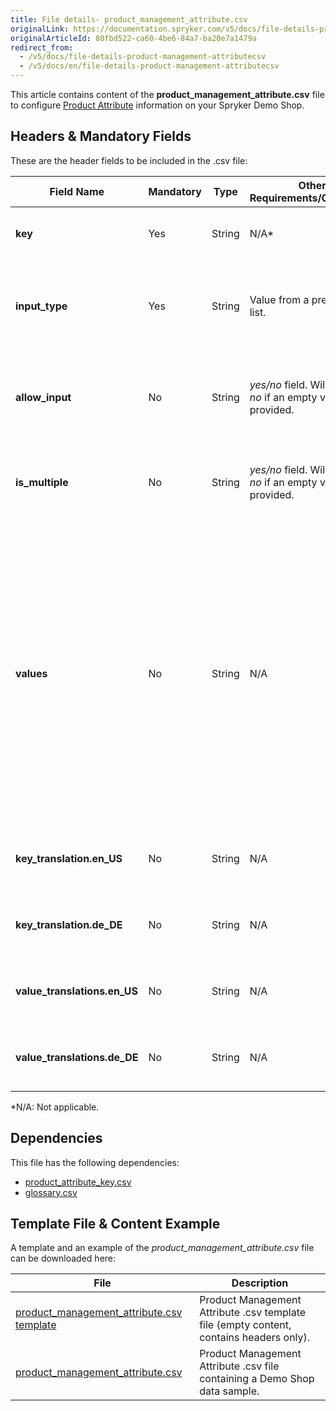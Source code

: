 ```yaml
---
title: File details- product_management_attribute.csv
originalLink: https://documentation.spryker.com/v5/docs/file-details-product-management-attributecsv
originalArticleId: 80fbd522-ca60-4be6-84a7-ba20e7a1479a
redirect_from:
  - /v5/docs/file-details-product-management-attributecsv
  - /v5/docs/en/file-details-product-management-attributecsv
---
```


This article contains content of the **product_management_attribute.csv** file to configure [Product Attribute](/docs/scos/dev/features/202005.0/product-information-management/product-attributes.html) information on your Spryker Demo Shop.

## Headers & Mandatory Fields 
These are the header fields to be included in the .csv file:

| Field Name | Mandatory | Type | Other Requirements/Comments | Description |
| --- | --- | --- | --- | --- |
| **key** | Yes | String |N/A* | Key identifier of the product attribute. |
| **input_type** | Yes | String |Value from a pre-defined list. | Input type of the product attribute, i.e. text, number, select, etc. |
| **allow_input** | No | String |*yes/no* field. Will be set to *no* if an empty value is provided. |Indicates if custom values can be entered in this product attribute.  |
| **is_multiple** | No | String |*yes/no* field. Will be set to *no* if an empty value is provided. |Indicates if the attribute can have multiple values.  |
| **values** | No | String |N/A | Selectable values. Field *values* is a string defining possible attribute values, separated by commas. For example, "16 GB, 32 GB, 64 GB, 128 GB" means that attribute can accept values "16 GB", "32 GB", "64 GB", "128 GB". |
| **key_translation.en_US** | No | String |N/A | Translation attribute key to the locale US language. |
| **key_translation.de_DE** | No | String |N/A | Translation attribute key to the locale DE language. |
| **value_translations.en_US** | No | String |N/A | Translation attribute value to the locale US language. |
| **value_translations.de_DE** | No | String |N/A | Translation attribute value to the locale DE language. |

*N/A: Not applicable.

## Dependencies

This file has the following dependencies:

* [ product_attribute_key.csv](/docs/scos/dev/developer-guides/202005.0/development-guide/data-import/data-import-categories/catalog-setup/products/file-details-product-attribute-key.csv.html)
* [glossary.csv](/docs/scos/dev/developer-guides/202005.0/development-guide/data-import/data-import-categories/commerce-setup/file-details-glossary.csv.html)

## Template File & Content Example
A template and an example of the *product_management_attribute.csv*  file can be downloaded here:

| File | Description |
| --- | --- |
| [product_management_attribute.csv template](https://spryker.s3.eu-central-1.amazonaws.com/docs/Developer+Guide/Back-End/Data+Manipulation/Data+Ingestion/Data+Import/Data+Import+Categories/Catalog+Setup/Products/Template+product_management_attribute.csv) | Product Management Attribute .csv template file (empty content, contains headers only). |
| [product_management_attribute.csv](https://spryker.s3.eu-central-1.amazonaws.com/docs/Developer+Guide/Back-End/Data+Manipulation/Data+Ingestion/Data+Import/Data+Import+Categories/Catalog+Setup/Products/product_management_attribute.csv) | Product Management Attribute .csv file containing a Demo Shop data sample. |
